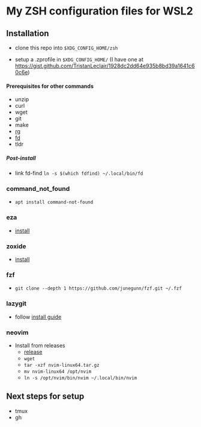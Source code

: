 # My ZSH configuration files for WSL2

## Installation

- clone this repo into `$XDG_CONFIG_HOME/zsh`

- setup a .zprofile in `$XDG_CONFIG_HOME/` (I have one at https://gist.github.com/TristanLeclair/1928dc2dd64e935b8bd39a1641c60c6e)

#### Prerequisites for other commands

- unzip
- curl
- wget
- git
- make
- [ rg ](https://github.com/BurntSushi/ripgrep?tab=readme-ov-file#installation)
- [ fd ](https://github.com/sharkdp/fd?tab=readme-ov-file#installation)
- tldr

##### Post-install

- link fd-find `ln -s $(which fdfind) ~/.local/bin/fd`

### command_not_found

- `apt install command-not-found`

### eza

- [install](https://github.com/eza-community/eza/blob/main/INSTALL.md#manual-linux)

### zoxide

- [install](https://github.com/ajeetdsouza/zoxide)

### fzf

- `git clone --depth 1 https://github.com/junegunn/fzf.git ~/.fzf`

### lazygit

- follow [install guide](https://github.com/jesseduffield/lazygit#installation)

### neovim

- Install from releases
  - [release](https://github.com/neovim/neovim/releases/tag/v0.9.4)
  - `wget`
  - `tar -xzf nvim-linux64.tar.gz`
  - `mv nvim-linux64 /opt/nvim`
  - `ln -s /opt/nvim/bin/nvim ~/.local/bin/nvim`

## Next steps for setup

- tmux
- gh
